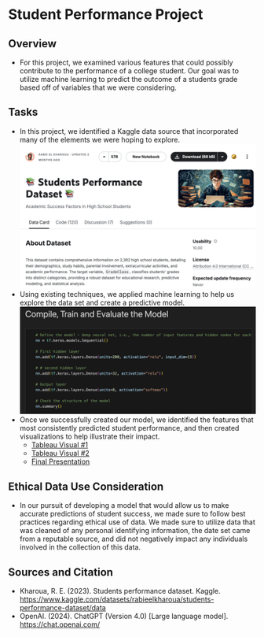 # Student Performance Project
## Overview
- For this project, we examined various features that could possibly contribute to the performance of a college student. Our goal was to utilize machine learning to predict the outcome of a students grade based off of variables that we were considering.
## Tasks
- In this project, we identified a Kaggle data source that incorporated many of the elements we were hoping to explore.
![Logo](Resources/KaggleSource.png)
- Using existing techniques, we applied machine learning to help us explore the data set and create a predictive model.
![Logo](Resources/MLCode.png)
- Once we successfully created our model, we identified the features that most consistently predicted student performance, and then created visualizations to help illustrate their impact.
    - [Tableau Visual #1](https://public.tableau.com/app/profile/april.johnson6790/viz/Project4_17236807529930/GPAvsFinalGrade)
    - [Tableau Visual #2](https://public.tableau.com/app/profile/jeremy.morris6320/viz/project4_new_17236815724590/Dashboard1?publish=yes)
    - [Final Presentation](https://docs.google.com/presentation/d/1HxGfKVzZ7iK8QNVYUABa_aRD2WZlGHnuUSw3MrECL4o/edit?pli=1#slide=id.g7818f8d3bf_2_972)
## Ethical Data Use Consideration
- In our pursuit of developing a model that would allow us to make accurate predictions of student success, we made sure to follow best practices regarding ethical use of data. We made sure to utilize data that was cleaned of any personal identifying information, the date set came from a reputable source, and did not negatively impact any individuals involved in the collection of this data.
## Sources and Citation
- Kharoua, R. E. (2023). Students performance dataset. Kaggle. https://www.kaggle.com/datasets/rabieelkharoua/students-performance-dataset/data
- OpenAI. (2024). ChatGPT (Version 4.0) [Large language model]. https://chat.openai.com/

